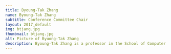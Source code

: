 ```yaml
---
title: Byoung-Tak Zhang
name: Byoung-Tak Zhang
subtitle: Conference Committee Chair
layout: 2017_default
img: btjang.jpg
thumbnail: btjang.jpg
alt: Picture of Byuong-Tak Zhang
description: Byoung-Tak Zhang is a professor in the School of Computer Science and Engineering & Cognitive Science, Brain Science, and Bioinformatics at Seoul National University.
---
```

